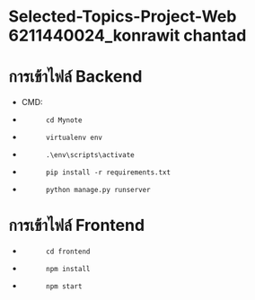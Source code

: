 # Selected-Topics-Project-Web 6211440024_konrawit chantad

# การเข้าไฟล์ Backend

* CMD:
* 
            cd Mynote
*
            virtualenv env
*
            .\env\scripts\activate
* 
            pip install -r requirements.txt

* 
            python manage.py runserver

# การเข้าไฟล์ Frontend

*           cd frontend
* 
            npm install 
* 
            npm start


